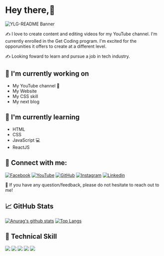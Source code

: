 # Hey there,👋
![YLG-README Banner](https://user-images.githubusercontent.com/115137407/200499463-7f36007d-b09f-45a0-adf9-4b58220024fc.png)

✍️ I love to create content and editing videos for my YouTube channel. 
I'm currently enrolled in the Get Coding program. I'm excited for the opporunities it offers to create at a different level. 

✍️ Looking foward to learn and pursue a job in tech industry.

## 🔭 I'm currently working on
- My YouTube channel 🎥
- My Website
- My CSS skill 
- My next blog

## 🌱 I'm currently learning
- HTML
- CSS
- JavaScript 💻
- ReactJS

## 🤝 Connect with me: 
<a href="https://www.facebook.com/profile.php?id=100008326392265" target="_blank"><img align="center" src="https://user-images.githubusercontent.com/115137407/202293265-81f45c8f-d3eb-462e-98cd-03d467d10bc8.png" alt="Facebook"/></a>
<a href="https://Youtube.com/channel/UC2MEQmmCVL2eDxSyRhSEFiQ" target="_blank"><img align="center" src="https://user-images.githubusercontent.com/115137407/200506408-8a241df5-d9fb-49cb-82b8-32533ad8e127.png" alt="YouTube"/></a>
<a href="https://github.com/YusmelyLG" target="_blank"><img align="center" src="https://user-images.githubusercontent.com/115137407/209072255-9c6b7677-71c1-4a02-8b86-2816ff4b37e9.png" alt="GitHub"/></a>
<a href="https://Instagram.com/yusmelylg" target="_blank"><img align="center" src="https://user-images.githubusercontent.com/115137407/200506406-e87e2156-50ae-4948-8a74-b55620c9a650.png" alt="Instagram"/></a> 
<a href="https://linkedin.com/in/yusmely-lozano-gonz%C3%A1lez-13b795a6" target="_blank"><img align="center" src="https://user-images.githubusercontent.com/115137407/200506407-03cf20ee-9746-4060-9ffa-4a1cc7113271.png" alt="Linkedin" /></a> 

💬 If you have any question/feedback, please do not hesitate to reach out to me!

## 📈 GitHub Stats 
[![Anurag's github stats](https://github-readme-stats.vercel.app/api?username=YusmelyLG)](https://github.com/YusmelyLG)
[![Top Langs](https://github-readme-stats.vercel.app/api/top-langs/?username=YusmelyLG&layout=compact)](https://github.com/YusmelyLG)

## 💼 Technical Skill

![](https://img.shields.io/badge/Tools-Git-informational?style=flat&logo=Git&color=F05032)
![](https://img.shields.io/badge/Tools-GitHub-informational?style=flat&logo=GitHub&color=181717)
![](https://img.shields.io/badge/Code-HTML5-informational?style=flat&logo=HTML5&color=E34F26)
![](https://img.shields.io/badge/Style-CSS3-informational?style=flat&logo=CSS3&color=1572B6)
![](https://img.shields.io/badge/Code-JavaScript-informational?style=flat&logo=JavaScript&color=F7DF1E)




